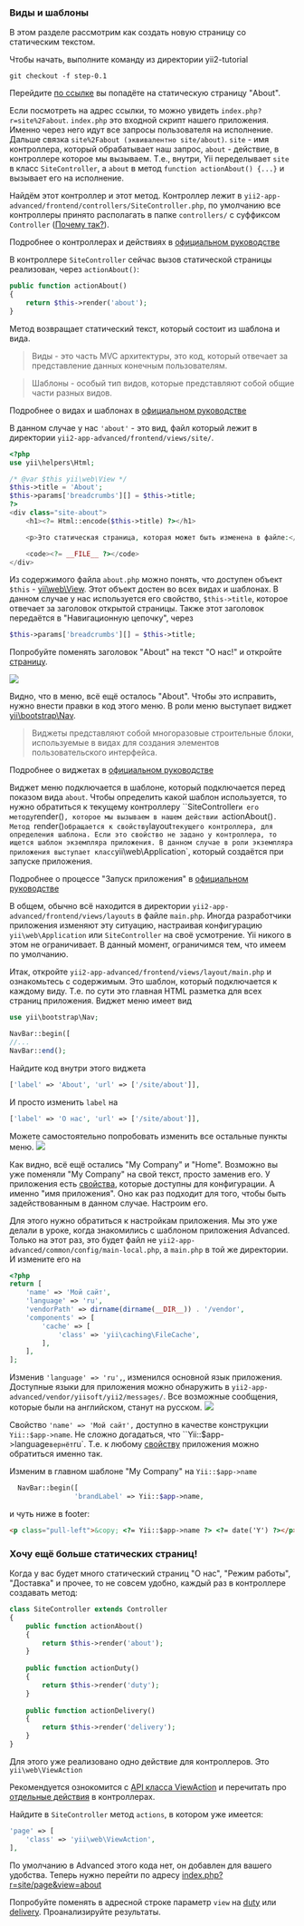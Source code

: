 ### Виды и шаблоны

В этом разделе рассмотрим как создать новую страницу со статическим текстом.

Чтобы начать, выполните команду из директории yii2-tutorial

```
git checkout -f step-0.1
```

Перейдите <a href="/yii2-app-advanced/frontend/web/index.php?r=site%2Fabout" target="_blank">
по ссылке</a> вы попадёте на статическую страницу "About".

Если посмотреть на адрес ссылки, то можно увидеть `index.php?r=site%2Fabout`.
`index.php` это входной скрипт нашего приложения. Именно через него идут все запросы пользователя на исполнение.
Дальше связка `site%2Fabout (эквивалентно site/about)`. `site` - имя контроллера, который обрабатывает наш запрос, 
`about` - действие, в контроллере которое мы вызываем. Т.е., внутри, Yii переделывает `site` в класс `SiteController`, 
а `about` в метод `function actionAbout() {...}` и вызывает его на исполнение.

Найдём этот контроллер и этот метод. Контроллер лежит в `yii2-app-advanced/frontend/controllers/SiteController.php`, 
по умолчанию все контроллеры принято располагать в папке `controllers/` c суффиксом `Controller` 
(<a href="https://github.com/yiisoft/yii2/issues/2709" target="_blank">Почему так?</a>).

<p class="alert alert-info">Подробнее о контроллерах и действиях в 
<a href="https://github.com/yiisoft/yii2/blob/master/docs/guide-ru/structure-controllers.md" target="_blank">официальном
руководстве</a>
</p>

В контроллере `SiteController` сейчас вызов статической страницы реализован, через `actionAbout()`:

```php
public function actionAbout()
{
    return $this->render('about');
}
```

Метод возвращает статический текст, который состоит из шаблона и вида.

> Виды - это часть MVC архитектуры, это код, который отвечает за представление данных конечным пользователям.

> Шаблоны - особый тип видов, которые представляют собой общие части разных видов.

<p class="alert alert-info">Подробнее о видах и шаблонах в 
<a href="https://github.com/yiisoft/yii2/blob/master/docs/guide-ru/structure-views.md" target="_blank">официальном
руководстве</a>
</p>

В данном случае у нас `'about'` - это вид, файл который лежит в директории `yii2-app-advanced/frontend/views/site/`.

```php
<?php
use yii\helpers\Html;

/* @var $this yii\web\View */
$this->title = 'About';
$this->params['breadcrumbs'][] = $this->title;
?>
<div class="site-about">
    <h1><?= Html::encode($this->title) ?></h1>

    <p>Это статическая страница, которая может быть изменена в файле:</p>

    <code><?= __FILE__ ?></code>
</div>
```

Из содержимого файла `about.php` можно понять, что доступен объект `$this` - 
<a href="http://www.yiiframework.com/doc-2.0/yii-web-view.html" target="_blank">yii\web\View</a>.
Этот объект достен во всех видах и шаблонах. В данном случае у нас используется его свойство, `$this->title`, которое
отвечает за заголовок открытой страницы. Также этот заголовок передаётся в "Навигационную цепочку", через 

```php
$this->params['breadcrumbs'][] = $this->title;
```

Попробуйте поменять заголовок "About" на текст "О нас!" и откройте 
<a href="/yii2-app-advanced/frontend/web/index.php?r=site/about" target="_blank">страницу</a>.

<img src="/scripts/assets/screen0.1.jpg" class="img-responsive">

Видно, что в меню, всё ещё осталось "About". Чтобы это исправить, нужно внести правки в код этого меню. В роли меню 
выступает виджет <a href="http://www.yiiframework.com/doc-2.0/yii-bootstrap-nav.html" target="_blank">yii\bootstrap\Nav</a>.

> Виджеты представляют собой многоразовые строительные блоки, используемые в видах для создания элементов пользовательского интерфейса.

<p class="alert alert-info">Подробнее о виджетах в
<a href="https://github.com/yiisoft/yii2/blob/master/docs/guide-ru/structure-widgets.md" target="_blank">официальном
руководстве</a>
</p>

Виджет меню подключается в шаблоне, который подключается перед показом вида `about`. Чтобы определить какой шаблон 
используется, то нужно обратиться к текущему контроллеру ``SiteController` и его методу `render()`, которое мы вызываем
в нашем действии `actionAbout()`. Метод `render()` обращается к свойству `layout` текущего контроллера, для определения шаблона.
Если это свойство не задано у контроллера, то ищется шаблон экземпляра приложения. В данном случае в роли экземпляра
приложения выступает класс `yii\web\Application`, который создаётся при запуске приложения.

<p class="alert alert-info">Подробнее о процессе "Запуск приложения" в
<a href="https://github.com/yiisoft/yii2/blob/master/docs/guide-ru/start-workflow.md" target="_blank">официальном
руководстве</a>
</p>

В общем, обычно всё находится в директории `yii2-app-advanced/frontend/views/layouts` в файле `main.php`. Иногда разработчики
приложения изменяют эту ситуацию, настраивая конфигурацию `yii\web\Application` или `SiteController` на своё усмотрение.
Yii никого в этом не ограничивает. В данный момент, ограничимся тем, что имеем по умолчанию.

Итак, откройте `yii2-app-advanced/frontend/views/layout/main.php` и ознакомьтесь с содержимым. Это шаблон, который
подключается к каждому виду. Т.е. по сути это главная HTML разметка для всех страниц приложения. Виджет меню имеет вид

```php
use yii\bootstrap\Nav;

NavBar::begin([
//...
NavBar::end();
```

Найдите код внутри этого виджета

```php
['label' => 'About', 'url' => ['/site/about']],
```

И просто изменить `label` на 

```php
['label' => 'О нас', 'url' => ['/site/about']],
```

Можете самостоятельно попробовать изменить все остальные пункты меню.
<img src="/scripts/assets/screen0.1-1.jpg" class="img-responsive">

Как видно, всё ещё остались "My Company" и "Home". Возможно вы уже поменяли "My Company" на свой текст, просто заменив его.
У приложения есть <a href="https://github.com/yiisoft/yii2/blob/master/docs/guide-ru/structure-applications.md#%D0%A1%D0%B2%D0%BE%D0%B9%D1%81%D1%82%D0%B2%D0%B0-%D0%BF%D1%80%D0%B8%D0%BB%D0%BE%D0%B6%D0%B5%D0%BD%D0%B8%D0%B9-" target="_blank">
свойства</a>, которые доступны для конфигурации. А именно "имя приложения". Оно как раз подходит для того, чтобы быть задействованным 
в данном случае. Настроим его.

Для этого нужно обратиться к настройкам приложения. Мы это уже делали в уроке, когда знакомились с шаблоном приложения 
Advanced. Только на этот раз, это будет файл не `yii2-app-advanced/common/config/main-local.php`, а `main.php` в той же 
директории. И измените его на

```php
<?php
return [
    'name' => 'Мой сайт',
    'language' => 'ru',
    'vendorPath' => dirname(dirname(__DIR__)) . '/vendor',
    'components' => [
        'cache' => [
            'class' => 'yii\caching\FileCache',
        ],
    ],
];
```

Изменив `'language' => 'ru',`, изменился основной язык приложения. Доступные языки для приложения можно обнаружить в 
`yii2-app-advanced/vendor/yiisoft/yii2/messages/`. Все возможные сообщения, которые были на английском, станут на русском.
<img src="/scripts/assets/screen0.1-2.jpg" class="img-responsive">

Свойство `'name' => 'Мой сайт',` доступно в качестве конструкции `Yii::$app->name`. Не сложно догадаться, что 
``Yii::$app->language` вернёт `ru`. Т.е. к любому <a href="https://github.com/yiisoft/yii2/blob/master/docs/guide-ru/structure-applications.md#%D0%A1%D0%B2%D0%BE%D0%B9%D1%81%D1%82%D0%B2%D0%B0-%D0%BF%D1%80%D0%B8%D0%BB%D0%BE%D0%B6%D0%B5%D0%BD%D0%B8%D0%B9-" target="_blank">
свойству</a> приложения можно обратиться именно так.

Изменим в главном шаблоне "My Company" на `Yii::$app->name`

```php
  NavBar::begin([
                'brandLabel' => Yii::$app->name,
```

и чуть ниже в footer:

```html
<p class="pull-left">&copy; <?= Yii::$app->name ?> <?= date('Y') ?></p>
```

### Хочу ещё больше статических страниц!
Когда у вас будет много статический страниц "О нас", "Режим работы", "Доставка" и прочее, то не совсем удобно, каждый раз
в контроллере создавать метод:
 
```php
class SiteController extends Controller
{
    public function actionAbout()
    {
        return $this->render('about');
    }
    
    public function actionDuty()
    {
        return $this->render('duty');
    }
    
    public function actionDelivery()
    {
        return $this->render('delivery');
    }
}
```

Для этого уже реализовано одно действие для контроллеров. Это `yii\web\ViewAction`

<p class="alert alert-info">Рекомендуется ознокомится с <a href="http://www.yiiframework.com/doc-2.0/yii-web-viewaction.html" target="_blank">
API класса ViewAction</a> и перечитать про <a href="https://github.com/yiisoft/yii2/blob/master/docs/guide-ru/structure-controllers.md#%D0%9E%D1%82%D0%B4%D0%B5%D0%BB%D1%8C%D0%BD%D1%8B%D0%B5-%D0%B4%D0%B5%D0%B9%D1%81%D1%82%D0%B2%D0%B8%D1%8F-" target="_blank">
отдельные действия</a> в контроллерах.
</p>

Найдите в `SiteController` метод `actions`, в котором уже имеется:

```php
'page' => [
    'class' => 'yii\web\ViewAction',
],
```

По умолчанию в Advanced этого кода нет, он добавлен для вашего удобства.
Теперь нужно перейти по адресу 
<a href="/yii2-app-advanced/frontend/web/index.php?r=site/page&view=about" target="_blank">
index.php?r=site/page&view=about
</a>

Попробуйте поменять в адресной строке параметр `view` на <a href="/yii2-app-advanced/frontend/web/index.php?r=site/page&view=duty" target="_blank">
duty</a> или <a href="/yii2-app-advanced/frontend/web/index.php?r=site/page&view=delivery" target="_blank">
delivery</a>. Проанализируйте результаты.

